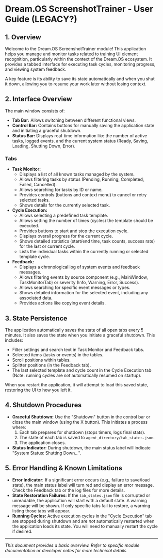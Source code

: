 <!-- 
NOTE: This user guide appears to describe the 'ScreenshotTrainer' module specifically.
It may be outdated or not representative of the overall Dream.OS system.
Consider moving this to a subdirectory related to that tool if it's still active,
and creating a new top-level user guide based on USER_ONBOARDING.md.
-->

# Dream.OS ScreenshotTrainer - User Guide (LEGACY?)

## 1. Overview

Welcome to the Dream.OS ScreenshotTrainer module! This application helps you manage and monitor tasks related to training UI element recognition, particularly within the context of the Dream.OS ecosystem. It provides a tabbed interface for executing task cycles, monitoring progress, and viewing system feedback.

A key feature is its ability to save its state automatically and when you shut it down, allowing you to resume your work later without losing context.

## 2. Interface Overview

The main window consists of:

*   **Tab Bar:** Allows switching between different functional views.
*   **Control Bar:** Contains buttons for manually saving the application state and initiating a graceful shutdown.
*   **Status Bar:** Displays real-time information like the number of active tasks, logged events, and the current system status (Ready, Saving, Loading, Shutting Down, Error).

### Tabs

*   **Task Monitor:**
    *   Displays a list of all known tasks managed by the system.
    *   Allows filtering tasks by status (Pending, Running, Completed, Failed, Cancelled).
    *   Allows searching for tasks by ID or name.
    *   Provides controls (buttons and context menu) to cancel or retry selected tasks.
    *   Shows details for the currently selected task.
*   **Cycle Execution:**
    *   Allows selecting a predefined task template.
    *   Allows setting the number of times (cycles) the template should be executed.
    *   Provides buttons to start and stop the execution cycle.
    *   Displays overall progress for the current cycle.
    *   Shows detailed statistics (start/end time, task counts, success rate) for the last or current cycle.
    *   Lists the individual tasks within the currently running or selected template cycle.
*   **Feedback:**
    *   Displays a chronological log of system events and feedback messages.
    *   Allows filtering events by source component (e.g., MainWindow, TaskMonitorTab) or severity (Info, Warning, Error, Success).
    *   Allows searching for specific event messages or types.
    *   Shows detailed information for the selected event, including any associated data.
    *   Provides actions like copying event details.

## 3. State Persistence

The application automatically saves the state of all open tabs every 5 minutes. It also saves the state when you initiate a graceful shutdown. This includes:

*   Filter settings and search text in Task Monitor and Feedback tabs.
*   Selected items (tasks or events) in the tables.
*   Scroll positions within tables.
*   Splitter positions (in the Feedback tab).
*   The last selected template and cycle count in the Cycle Execution tab (Note: running cycles are *not* automatically resumed on startup).

When you restart the application, it will attempt to load this saved state, restoring the UI to how you left it.

## 4. Shutdown Procedures

*   **Graceful Shutdown:** Use the "Shutdown" button in the control bar or close the main window (using the X button). This initiates a process where:
    1.  Each tab prepares for shutdown (stops timers, logs final stats).
    2.  The state of each tab is saved to `agent_directory/tab_states.json`.
    3.  The application closes.
*   **Status Indicator:** During shutdown, the main status label will indicate "System Status: Shutting Down...".

## 5. Error Handling & Known Limitations

*   **Error Indicator:** If a significant error occurs (e.g., failure to save/load state), the main status label will turn red and display an error message. Check the Feedback tab or the log files for more details.
*   **State Restoration Failures:** If the `tab_states.json` file is corrupted or unreadable, the application will start with a default state. A warning message will be shown. If only specific tabs fail to restore, a warning listing those tabs will appear.
*   **Running Cycles:** Active execution cycles in the "Cycle Execution" tab are stopped during shutdown and are *not* automatically restarted when the application loads its state. You will need to manually restart the cycle if desired.

---
*This document provides a basic overview. Refer to specific module documentation or developer notes for more technical details.* 